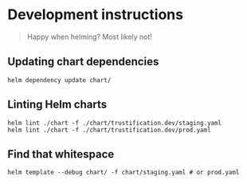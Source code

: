 # Development instructions

> Happy when helming? Most likely not! 

## Updating chart dependencies

```shell
helm dependency update chart/
```

## Linting Helm charts

```shell
helm lint ./chart -f ./chart/trustification.dev/staging.yaml
helm lint ./chart -f ./chart/trustification.dev/prod.yaml
```

## Find that whitespace

```shell
helm template --debug chart/ -f chart/staging.yaml # or prod.yaml
```
